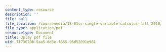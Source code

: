 ```yaml
---
content_type: resource
description: ''
file: null
file_location: /coursemedia/18-01sc-single-variable-calculus-fall-2010/7f73070b5aa56d3ef85596d52091e981_Bv9kVDcj7yo.pdf
file_type: application/pdf
resourcetype: Document
title: 3play pdf file
uid: 7f73070b-5aa5-6d3e-f855-96d52091e981
---
```

